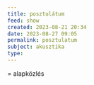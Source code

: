 ```yaml
---
title: posztulátum
feed: show
created: 2023-08-21 20:34
date: 2023-08-27 09:05
permalink: posztulatum
subject: akusztika
type: 
---
```


= alapközlés
